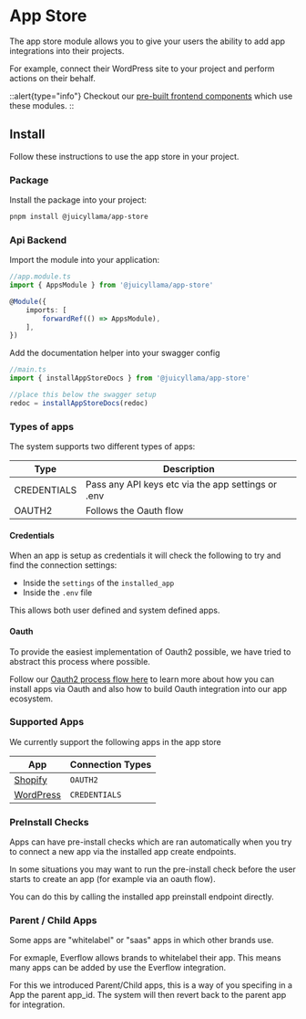 # App Store

The app store module allows you to give your users the ability to add app integrations into their projects.

For example, connect their WordPress site to your project and perform actions on their behalf.

::alert{type="info"}
Checkout our [pre-built frontend components](../../frontend/core/components/app-store/README.md) which use these modules.
::

## Install

Follow these instructions to use the app store in your project.

### Package

Install the package into your project:

```bash
pnpm install @juicyllama/app-store
```

### Api Backend

Import the module into your application:

```typescript
//app.module.ts
import { AppsModule } from '@juicyllama/app-store'

@Module({
	imports: [
		forwardRef(() => AppsModule),
	],
})
```

Add the documentation helper into your swagger config

```typescript
//main.ts
import { installAppStoreDocs } from '@juicyllama/app-store'

//place this below the swagger setup
redoc = installAppStoreDocs(redoc)
```

### Types of apps

The system supports two different types of apps:


| Type | Description |
|---------|-----------------------------------|
| CREDENTIALS | Pass any API keys etc via the app settings or .env |
| OAUTH2 | Follows the Oauth flow |

#### Credentials

When an app is setup as credentials it will check the following to try and find the connection settings:

-   Inside the `settings` of the `installed_app`
-   Inside the `.env` file

This allows both user defined and system defined apps.

#### Oauth

To provide the easiest implementation of Oauth2 possible, we have tried to abstract this process where possible.

Follow our [Oauth2 process flow here](./oauth.md) to learn more about how you can install apps via Oauth and also how to build Oauth integration into our app ecosystem.

### Supported Apps

We currently support the following apps in the app store

| App | Connection Types |
|---------|-----------------------------------|
| [Shopify](/apps/shopify/readme) | `OAUTH2` |
| [WordPress](/apps/wordpress/readme) | `CREDENTIALS` |

### PreInstall Checks

Apps can have pre-install checks which are ran automatically when you try to connect a new app via the installed app create endpoints.

In some situations you may want to run the pre-install check before the user starts to create an app (for example via an oauth flow).

You can do this by calling the installed app preinstall endpoint directly.

### Parent / Child Apps

Some apps are "whitelabel" or "saas" apps in which other brands use.

For exmaple, Everflow allows brands to whitelabel their app. This means many apps can be added by use the Everflow integration.

For this we introduced Parent/Child apps, this is a way of you specifing in a App the parent app_id. The system will then revert back to the parent app for integration.
